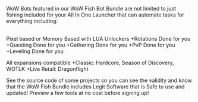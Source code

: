 WoW Bots featured in our WoW Fish Bot Bundle are not limited to just fishing
included for your All In One Launcher that can automate tasks for everything including:

<br>Pixel based or Memory Based with LUA Unlockers
+Rotations Done for you
+Questing Done for you
+Gathering Done for you
+PvP Done for you
+Leveling Done for you

All expansions compatible
+Classic: Hardcore, Season of Discovery, WOTLK
+Live Retail: Dragonflight 

See the source code of some projects so you can see the validity and know that the WoW Fish Bundle includes Legit Software that is Safe to use and updated!
Preview a few tools at no cost before signing up!
